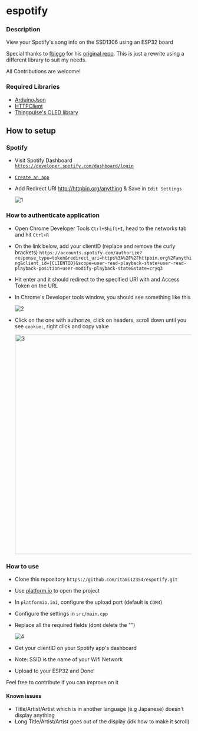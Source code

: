 # espotify

### Description

View your Spotify's song info on the SSD1306 using an ESP32 board

Special thanks to [fbiego](https://github.com/fbiego) for his [original repo](https://github.com/fbiego/esp32-spotify-oled). This is just a rewrite using a different library to suit my needs.

All Contributions are welcome!

### Required Libraries

- [ArduinoJson](https://github.com/bblanchon/ArduinoJson)
- [HTTPClient](https://github.com/amcewen/HttpClient)
- [Thingpulse's OLED library](https://github.com/ThingPulse/esp8266-oled-ssd1306)

## How to setup

### Spotify

- Visit Spotify Dashboard [`https://developer.spotify.com/dashboard/login`](https://developer.spotify.com/dashboard/login)
- [`Create an app`](https://developer.spotify.com/documentation/general/guides/authorization/app-settings/)
- Add Redirect URI http://httpbin.org/anything & Save in `Edit Settings`

  ![1](https://user-images.githubusercontent.com/67090166/174447856-40982c11-f922-4e62-bbbd-740d192de174.png)

### How to authenticate application

- Open Chrome Developer Tools `Ctrl+Shift+I`, head to the networks tab and hit `Ctrl+R`
- On the link below, add your clientID (replace and remove the curly brackets)
  `https://accounts.spotify.com/authorize?response_type=token&redirect_uri=https%3A%2F%2Fhttpbin.org%2Fanything&client_id={CLIENTID}&scope=user-read-playback-state+user-read-playback-position+user-modify-playback-state&state=cryq3`
- Hit enter and it should redirect to the specified URI with and Access Token on the URL
- In Chrome's Developer tools window, you should see something like this

  ![2](https://user-images.githubusercontent.com/67090166/174447880-2312405c-2363-4c65-b9a3-9152224f7cb0.png)

- Click on the one with authorize, click on headers, scroll down until you see `cookie:`, right click and copy value

  <img width="594" alt="3" src="https://user-images.githubusercontent.com/67090166/174447921-b421e2f6-462c-404e-a4aa-1d472e3e190c.png">


### How to use

- Clone this repository
  `https://github.com/itami12354/espotify.git`
- Use [platform.io](https://platformio.org/) to open the project
- In `platformio.ini`, configure the upload port (default is `COM4`)
- Configure the settings in `src/main.cpp`
- Replace all the required fields (dont delete the "")

  ![4](https://user-images.githubusercontent.com/67090166/174447925-84baac5b-6a37-4758-8d4c-dd93a411cb7f.png)
  
- Get your clientID on your Spotify app's dashboard
- Note: SSID is the name of your Wifi Network

- Upload to your ESP32 and Done!

Feel free to contribute if you can improve on it

#### Known issues

- Title/Artist/Artist which is in another language (e.g Japanese) doesn't display anything
- Long Title/Artist/Artist goes out of the display (idk how to make it scroll)
